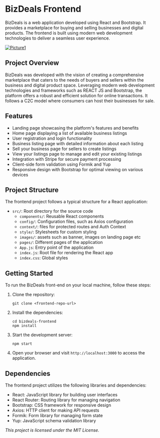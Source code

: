 <h1>BizDeals Frontend</h1>

<p>BizDeals is a web application developed using React and Bootstrap. It provides a marketplace for buying and selling businesses and digital products. The frontend is built using modern web development technologies to deliver a seamless user experience.</p>

<a href="https://imgbb.com/"><img src="https://i.ibb.co/W3gK9rp/Picture1.png" alt="Picture1" border="0"></a>

<h2>Project Overview</h2>

<p>BizDeals was developed with the vision of creating a comprehensive marketplace that caters to the needs of buyers and sellers within the business and digital product space. Leveraging modern web development technologies and frameworks such as REACT JS and Bootstrap, the platform offers a robust and efficient solution for online transactions. It follows a C2C model where consumers can host their businesses for sale.</p>

<h2>Features</h2>

<ul>
  <li>Landing page showcasing the platform's features and benefits</li>
  <li>Home page displaying a list of available business listings</li>
  <li>User registration and login functionality</li>
  <li>Business listing page with detailed information about each listing</li>
  <li>Sell your business page for sellers to create listings</li>
  <li>View your listings page to manage and edit your existing listings</li>
  <li>Integration with Stripe for secure payment processing</li>
  <li>Client-side form validation using Formik and Yup</li>
  <li>Responsive design with Bootstrap for optimal viewing on various devices</li>
</ul>

<h2>Project Structure</h2>

<p>The frontend project follows a typical structure for a React application:</p>

<ul>
  <li><code>src/</code>: Root directory for the source code
    <ul>
      <li><code>components/</code>: Reusable React components</li>
      <li><code>config/</code>: Configuration files, such as Axios configuration</li>
      <li><code>context/</code>: files for protected routes and Auth Context</li>
      <li><code>style/</code>: Stylesheets for custom styling</li>
      <li><code>images/</code>: assets such as banner, images on landing page etc</li>
      <li><code>pages/</code>: Different pages of the application</li>
      <li><code>App.js</code>: Entry point of the application</li>
      <li><code>index.js</code>: Root file for rendering the React app</li>
      <li><code>index.css</code>: Global styles</li>
    </ul>
  </li>
</ul>

<h2>Getting Started</h2>

<p>To run the BizDeals front-end on your local machine, follow these steps:</p>

<ol>
  <li>Clone the repository:</li>

  <pre><code>git clone &lt;frontend-repo-url&gt;</code></pre>

  <li>Install the dependencies:</li>

  <pre><code>cd bizdeals-frontend
npm install</code></pre>

  <li>Start the development server:</li>

  <pre><code>npm start</code></pre>

  <li>Open your browser and visit <code>http://localhost:3000</code> to access the application.</li>
</ol>

<h2>Dependencies</h2>

<p>The frontend project utilizes the following libraries and dependencies:</p>

<ul>
  <li>React: JavaScript library for building user interfaces</li>
  <li>React Router: Routing library for managing navigation</li>
  <li>Bootstrap: CSS framework for responsive design</li>
  <li>Axios: HTTP client for making API requests</li>
  <li>Formik: Form library for managing form state</li>
  <li>Yup: JavaScript schema validation library</li>
</ul>

<p><em>This project is licensed under the MIT License.</em></p>
